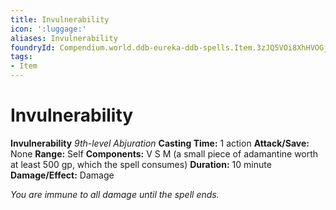 ```yaml
---
title: Invulnerability
icon: ':luggage:'
aliases: Invulnerability
foundryId: Compendium.world.ddb-eureka-ddb-spells.Item.3zJQ5VOi8XhHVOGj
tags:
- Item
---
```


# Invulnerability

**Invulnerability**
_9th-level Abjuration_
**Casting Time:** 1 action
**Attack/Save:** None
**Range:** Self
**Components:** V S M (a small piece of adamantine worth at least 500 gp, which the spell consumes)
**Duration:** 10 minute
**Damage/Effect:** Damage

*You are immune to all damage until the spell ends.*